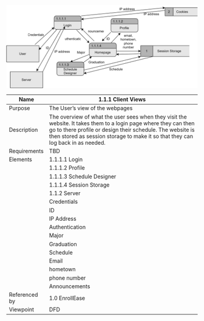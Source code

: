 ![DFD](https://github.com/MckennahPalmer/CSE430/blob/Team3_GH/DFD%20Client%20Views.drawio.svg)

| Name | 1.1.1 Client Views |
| ----------- | ----------- |
| Purpose | The User’s view of the webpages |
| Description | The overview of what the user sees when they visit the website. It takes them to a login page where they can then go to there profile or design their schedule. The website is then stored as session storage to make it so that they can log back in as needed.  |
| Requirements | TBD |
| Elements | 1.1.1.1 Login |
           | 1.1.1.2 Profile |
           | 1.1.1.3 Schedule Designer | 
           | 1.1.1.4 Session Storage | 
           | 1.1.2 Server |
           | Credentials | 
           | ID |
           | IP Address |
           | Authentication | 
           | Major |
           | Graduation | 
           | Schedule |
           | Email |
           | hometown |
           | phone number |
           | Announcements |
| Referenced by | 1.0 EnrollEase  |
| Viewpoint | DFD |
